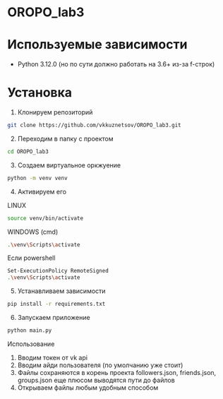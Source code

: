# OROPO_lab3
# Используемые зависимости
* Python 3.12.0 (но по сути должно работать на 3.6+ из-за f-строк)
# Установка
1. Клонируем репозиторий
```bash
git clone https://github.com/vkkuznetsov/OROPO_lab3.git
```
2. Переходим в папку с проектом
```bash
cd OROPO_lab3
```
3. Создаем виртуальное оркжуение
```bash
python -m venv venv
```
4. Активируем его

LINUX
```bash
source venv/bin/activate
```
WINDOWS (cmd)
```bash
.\venv\Scripts\activate
```
Если powershell
```bash
Set-ExecutionPolicy RemoteSigned
.\venv\Scripts\activate
```
5. Устанавливаем зависимости
```bash
pip install -r requirements.txt
```
6. Запускаем приложение
```bash
python main.py
```
Использование  
1. Вводим токен от vk api
2. Вводим айди пользователя (по умолчанию уже стоит)
3. Файлы сохраняются в корень проекта followers.json, friends.json, groups.json 
еще плюсом выводятся пути до файлов
4. Открываем файлы любым удобным способом
